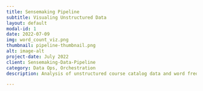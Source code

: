 ```yaml
---
title: Sensemaking Pipeline
subtitle: Visualing Unstructured Data
layout: default
modal-id: 1
date: 2022-07-09
img: word_count_viz.png
thumbnail: pipeline-thumbnail.png
alt: image-alt
project-date: July 2022
client: Sensemaking-Data-Pipeline
category: Data Ops, Orchestration
description: Analysis of unstructured course catalog data and word frequency visualizion using the D3js library 

---
```

